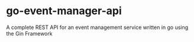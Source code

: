 # go-event-manager-api
A complete REST API for an event management service written in go using the Gin Framework
